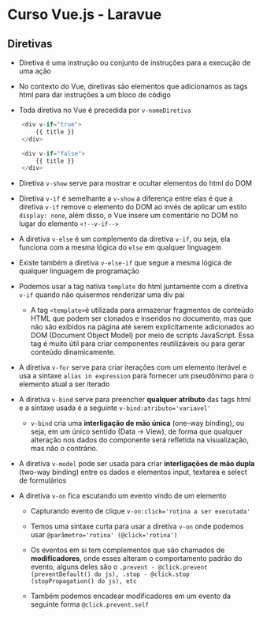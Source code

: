 # Curso Vue.js - Laravue

## Diretivas
- Diretiva é uma instrução ou conjunto de instruções para a execução de uma ação

- No contexto do Vue, diretivas são elementos que adicionamos as tags html para dar instruções a um bloco de código

- Toda diretiva no Vue é precedida por `v-nomeDiretiva`

```javascript
    <div v-if="true">
        {{ title }}
    </div>

    <div v-if="false">
        {{ title }}
    </div>
```

- Diretiva `v-show` serve para mostrar e ocultar elementos do html do DOM

- Diretiva `v-if` é semelhante a `v-show` a diferença entre elas é que a diretiva `v-if` remove o elemento do DOM ao invés de aplicar um estilo `display: none`, além disso, o Vue insere um comentário no DOM no lugar do elemento `<!--v-if-->`

- A diretiva `v-else` é um complemento da diretiva `v-if`, ou seja, ela funciona com a mesma lógica do `else` em qualquer linguagem

- Existe também a diretiva `v-else-if` que segue a mesma lógica de qualquer linguagem de programação

- Podemos usar a tag nativa `template` do html juntamente com a diretiva `v-if` quando não quisermos renderizar uma div pai
    - A tag `<template>`é utilizada para armazenar fragmentos de conteúdo HTML que podem ser clonados e inseridos no documento, mas que não são exibidos na página até serem explicitamente adicionados ao DOM (Document Object Model) por meio de scripts JavaScript. Essa tag é muito útil para criar componentes reutilizáveis ou para gerar conteúdo dinamicamente.

- A diretiva `v-for` serve para criar iterações com um elemento iterável e usa a sintaxe `alias in expression` para fornecer um pseudônimo para o elemento atual a ser iterado 

- A diretiva `v-bind` serve para preencher **qualquer atributo** das tags html e a sintaxe usada é a seguinte `v-bind:atributo='variavel'`
    - `v-bind` cria uma **interligação de mão única** (one-way binding), ou seja, em um único sentido (Data -> View), de forma que qualquer alteração nos dados do componente será refletida na visualização, mas não o contrário. 

- A diretiva `v-model` pode ser usada para criar **interligações de mão dupla** (two-way binding) entre os dados e elementos input, textarea e select de formulários

- A diretiva `v-on` fica escutando um evento vindo de um elemento
    - Capturando evento de clique `v-on:click='rotina a ser executada'`

    - Temos uma sintaxe curta para usar a diretiva `v-on` onde podemos usar `@parâmetro='rotina' (@click='rotina')`

    - Os eventos em si tem complementos que são chamados de **modificadores**, onde esses alteram o comportamento padrão do evento, alguns deles são o `.prevent - @click.prevent (preventDefault() do js), .stop - @click.stop (stopPropagation() do js), etc`

    - Também podemos encadear modificadores em um evento da seguinte forma `@click.prevent.self`